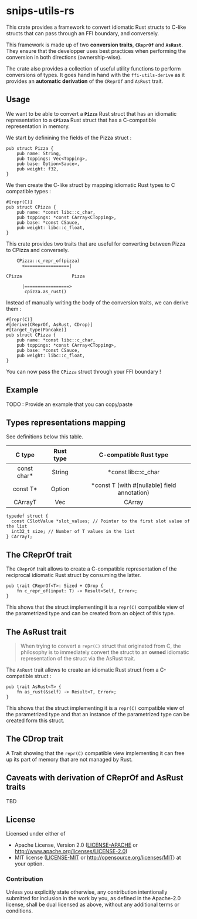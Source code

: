 # snips-utils-rs

This crate provides a framework to convert idiomatic Rust structs to C-like structs that can pass through an FFI boundary, and conversely.

This framework is made up of two **conversion traits**, **`CReprOf`** and **`AsRust`**.
They ensure that the developper uses best practices when performing the conversion in both directions (ownership-wise).

The crate also provides a collection of useful utility functions to perform conversions of types.
It goes hand in hand with the `ffi-utils-derive` as it provides an **automatic derivation** of the `CReprOf` and `AsRust` trait.

## Usage

We want to be able to convert a **`Pizza`** Rust struct that has an idiomatic representation to a **`CPizza`** Rust struct that
has a C-compatible representation in memory.

We start by definining the fields of the Pizza struct :

```
pub struct Pizza {
    pub name: String,
    pub toppings: Vec<Topping>,
    pub base: Option<Sauce>,
    pub weight: f32,
}
```

We then create the C-like struct by mapping idiomatic Rust types to C compatible types :

```
#[repr(C)]
pub struct CPizza {
    pub name: *const libc::c_char,
    pub toppings: *const CArray<CTopping>,
    pub base: *const CSauce,
    pub weight: libc::c_float,
}
```

This crate provides two traits that are useful for converting between Pizza to CPizza and conversely.

```
    CPizza::c_repr_of(pizza)
      <=================|

CPizza                   Pizza

      |=================>
       cpizza.as_rust()

```

Instead of manually writing the body of the conversion traits, we can derive them :

```
#[repr(C)]
#[derive(CReprOf, AsRust, CDrop)]
#[target_type(Pancake)]
pub struct CPizza {
    pub name: *const libc::c_char,
    pub toppings: *const CArray<CTopping>,
    pub base: *const CSauce,
    pub weight: libc::c_float,
}
```

You can now pass the `CPizza` struct through your FFI boundary !

## Example
TODO : Provide an example that you can copy/paste

## Types representations mapping

See definitions below this table.

|    C type   | Rust type |            C-compatible Rust type            |
|:-----------:|:---------:|:--------------------------------------------:|
| const char* |   String  |              *const libc::c_char             |
|   const T*  | Option<T> | *const T (with #[nullable] field annotation) |
|   CArrayT   |   Vec<T>  |                   CArray<T>                  |


```
typedef struct {
  const CSlotValue *slot_values; // Pointer to the first slot value of the list
  int32_t size; // Number of T values in the list
} CArrayT;

```

## The CReprOf trait

The `CReprOf` trait allows to create a C-compatible representation of the reciprocal idiomatic Rust struct by consuming the latter.

```
pub trait CReprOf<T>: Sized + CDrop {
    fn c_repr_of(input: T) -> Result<Self, Error>;
}
```

This shows that the struct implementing it is a `repr(C)` compatible view of the parametrized
type and can be created from an object of this type.

## The AsRust trait

> When trying to convert a `repr(C)` struct that originated from C, the philosophy is to immediately convert 
> the struct to an **owned** idiomatic representation of the struct via the AsRust trait. 

The `AsRust` trait allows to create an idiomatic Rust struct from a C-compatible struct :

```
pub trait AsRust<T> {
    fn as_rust(&self) -> Result<T, Error>;
}
```

This shows that the struct implementing it is a `repr(C)` compatible view of the parametrized
type and that an instance of the parametrized type can be created form this struct.


## The CDrop trait

A Trait showing that the `repr(C)` compatible view implementing it can free up its part of memory that are not
managed by Rust.


## Caveats with derivation of CReprOf and AsRust traits
TBD

## License

Licensed under either of
 * Apache License, Version 2.0 ([LICENSE-APACHE](LICENSE-APACHE) or http://www.apache.org/licenses/LICENSE-2.0)
 * MIT license ([LICENSE-MIT](LICENSE-MIT) or http://opensource.org/licenses/MIT)
at your option.

### Contribution

Unless you explicitly state otherwise, any contribution intentionally submitted
for inclusion in the work by you, as defined in the Apache-2.0 license, shall
be dual licensed as above, without any additional terms or conditions.
